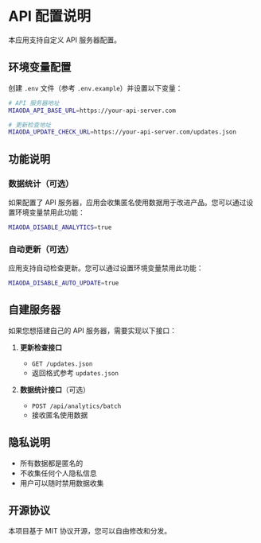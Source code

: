 # API 配置说明

本应用支持自定义 API 服务器配置。

## 环境变量配置

创建 `.env` 文件（参考 `.env.example`）并设置以下变量：

```bash
# API 服务器地址
MIAODA_API_BASE_URL=https://your-api-server.com

# 更新检查地址
MIAODA_UPDATE_CHECK_URL=https://your-api-server.com/updates.json
```

## 功能说明

### 数据统计（可选）
如果配置了 API 服务器，应用会收集匿名使用数据用于改进产品。您可以通过设置环境变量禁用此功能：

```bash
MIAODA_DISABLE_ANALYTICS=true
```

### 自动更新（可选）
应用支持自动检查更新。您可以通过设置环境变量禁用此功能：

```bash
MIAODA_DISABLE_AUTO_UPDATE=true
```

## 自建服务器

如果您想搭建自己的 API 服务器，需要实现以下接口：

1. **更新检查接口**
   - `GET /updates.json`
   - 返回格式参考 `updates.json`

2. **数据统计接口**（可选）
   - `POST /api/analytics/batch`
   - 接收匿名使用数据

## 隐私说明

- 所有数据都是匿名的
- 不收集任何个人隐私信息
- 用户可以随时禁用数据收集

## 开源协议

本项目基于 MIT 协议开源，您可以自由修改和分发。